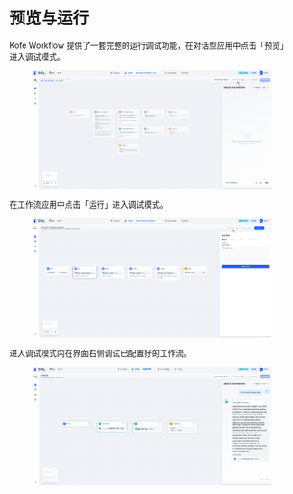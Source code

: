 # 预览与运行

Kofe Workflow 提供了一套完整的运行调试功能，在对话型应用中点击「预览」进入调试模式。

<figure><img src="../../../.gitbook/assets/output (7).png" alt=""><figcaption></figcaption></figure>

在工作流应用中点击「运行」进入调试模式。

<figure><img src="../../../.gitbook/assets/output (1) (5).png" alt=""><figcaption></figcaption></figure>

进入调试模式内在界面右侧调试已配置好的工作流。

<figure><img src="../../../.gitbook/assets/output (2) (3).png" alt=""><figcaption></figcaption></figure>
